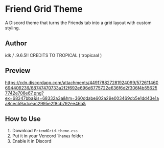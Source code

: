 # Friend Grid Theme

A Discord theme that turns the Friends tab into a grid layout with custom styling.

## Author
idk / .9.6.5!! CREDITS TO TROPICAL ( tropicaal )

## Preview
https://cdn.discordapp.com/attachments/449178827281924099/572611460694409236/68747470733a2f2f692e696d6775722e636f6d2f306f4b556257742e706e67.png?ex=68347bba&is=68332a3a&hm=360ddabe602a29e003469cb5e1dd43e1aa8cec59adceac2995e2f8cb792ee46a&

## How to Use
1. Download `FriendGrid.theme.css`
2. Put it in your Vencord `Themes` folder
3. Enable it in Discord
